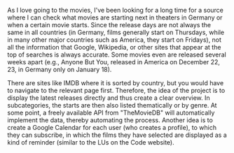 As I love going to the movies, I've been looking for a long time for a source where I can check what movies are starting next in theaters in Germany or when a certain movie starts.
Since the release days are not always the same in all countries (in Germany, films generally start on Thursdays, while in many other major countries such as America, they start on Fridays), not all the information that Google, Wikipedia, or other sites that appear at the top of searches is always accurate. Some movies even are released several weeks apart (e.g., Anyone But You, released in America on December 22, 23, in Germany only on January 18). 

There are sites like IMDB where it is sorted by country, but you would have to navigate to the relevant page first. Therefore, the idea of the project is to display the latest releases directly and thus create a clear overview. In subcategories, the starts are then also listed thematically or by genre. 
At some point, a freely available API from "TheMovieDB" will automatically implement the data, thereby automating the process. 
Another idea is to create a Google Calendar for each user (who creates a profile), to which they can subscribe, in which the films they have selected are displayed as a kind of reminder (similar to the LUs on the Code website). 